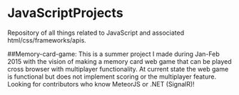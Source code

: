 # JavaScriptProjects
Repository of all things related to JavaScript and associated html/css/frameworks/apis.

##Memory-card-game: 
This is a summer project I made during Jan-Feb 2015 with the vision of making a memory card web game that can be played cross browser with multiplayer functionality. At current state the web game is functional but does not implement scoring or the multiplayer feature. 
Looking for contributors who know MeteorJS or .NET (SignalR)!
